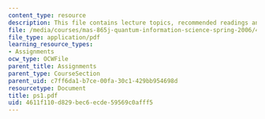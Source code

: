 ```yaml
---
content_type: resource
description: This file contains lecture topics, recommended readings and problems.
file: /media/courses/mas-865j-quantum-information-science-spring-2006/4611f110d829bec6ecde59569c0afff5_ps1.pdf
file_type: application/pdf
learning_resource_types:
- Assignments
ocw_type: OCWFile
parent_title: Assignments
parent_type: CourseSection
parent_uid: c7ff6da1-b7ce-00fa-30c1-429bb954698d
resourcetype: Document
title: ps1.pdf
uid: 4611f110-d829-bec6-ecde-59569c0afff5
---
```

